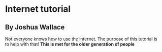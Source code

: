 # Internet tutorial 
## By Joshua Wallace
Not everyone knows how to use the internet. The purpose of this tutorial is to help with that!
**This is met for the older generation of people**
